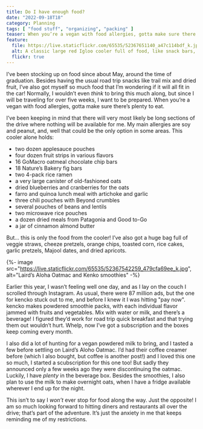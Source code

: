 ```yaml
---
title: Do I have enough food?
date: "2022-09-18T18"
category: Planning
tags: [ "food stuff", "organizing", "packing" ]
teaser: When you’re a vegan with food allergies, gotta make sure there’s plenty to eat.
feature:
  file: https://live.staticflickr.com/65535/52367651140_a47c114bdf_k.jpg
  alt: A classic large red Igloo cooler full of food, like snack bars, oatmeal, and meal pouches. There is very little room left in the cooler.
  flickr: true
---
```


I’ve been stocking up on food since about May, around the time of graduation. Besides having the usual road trip snacks like trail mix and dried fruit, I’ve also got myself so much food that I’m wondering if it will all fit in the car! Normally, I wouldn’t even _think_ to bring this much along, but since I will be traveling for over five weeks, I want to be prepared. When you’re a vegan with food allergies, gotta make sure there’s plenty to eat.

I’ve been keeping in mind that there will very most likely be long sections of the drive where nothing will be available for me. My main allergies are soy and peanut, and, well that could be the only option in some areas. This cooler alone holds:

- two dozen applesauce pouches
- four dozen fruit strips in various flavors
- 16 GoMacro oatmeal chocolate chip bars
- 18 Nature’s Bakery fig bars
- two 4-pack rice ramen
- a very large canister of old-fashioned oats
- dried blueberries and cranberries for the oats
- farro and quinoa lunch meal with artichoke and garlic
- three chili pouches with Beyond crumbles
- several pouches of beans and lentils
- two microwave rice pouches
- a dozen dried meals from Patagonia and Good to-Go
- a jar of cinnamon almond butter

But... this is only the food from the cooler! I’ve also got a huge bag full of veggie straws, cheeze pretzels, orange chips, toasted corn, rice cakes, garlic pretzels, Majool dates, and dried apricots.

{%- image src="https://live.staticflickr.com/65535/52367542259_479cfa69ee_k.jpg", alt="Laird’s Aloha Oatmac and Kenko smoothies" -%}

Earlier this year, I wasn’t feeling well one day, and as I lay on the couch I scrolled through Instagram. As usual, there were 87 million ads, but the one for kencko stuck out to me, and before I knew it I was hitting "pay now". kencko makes powdered smoothie packs, with each individual flavor jammed with fruits and vegetables. Mix with water or milk, and there’s a beverage! I figured they’d work for road trip quick breakfast and that trying them out wouldn’t hurt. Whelp, now I’ve got a subscription and the boxes keep coming every month.

I also did a lot of hunting for a vegan powdered milk to bring, and I tasted a few before settling on Laird’s Aloho Oatmac. I’d had their coffee creamer before (which I also bought, but coffee is another post!) and I loved this one so much, I started a scubscription for this one too! But sadly they announced only a few weeks ago they were discontinuing the oatmac. Luckily, I have _plenty_ in the beverage box. Besides the smoothies, I also plan to use the milk to make overnight oats, when I have a fridge available wherever I end up for the night.

This isn’t to say I _won’t_ ever stop for food along the way. Just the opposite! I am so much looking forward to hitting diners and restaurants all over the drive; that’s part of the adventure. It’s just the anxiety in me that keeps reminding me of my restrictions.

